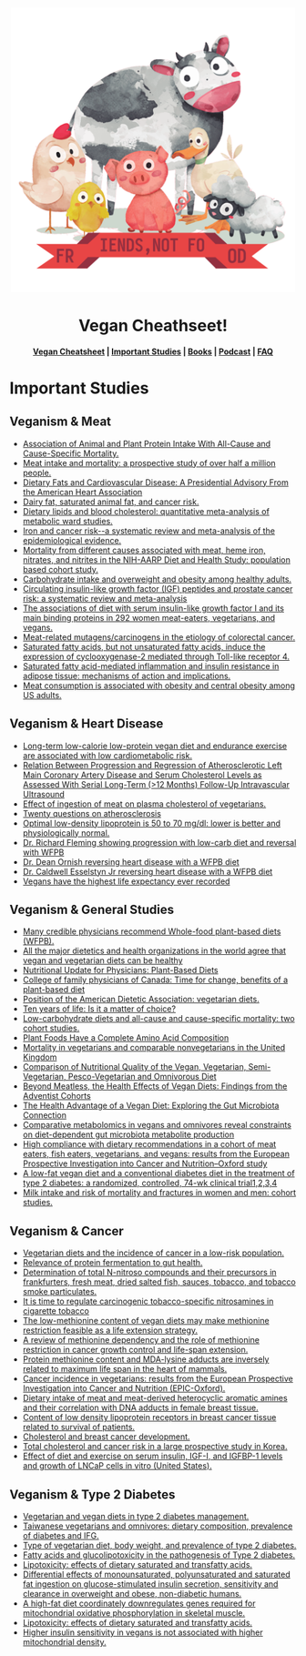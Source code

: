 <div align="center">
  <img src="src/logo.png" width="500" height="500" class="center">
  <h1>Vegan Cheathseet!</h1>

  <h4>
    <a href="README.md">Vegan Cheatsheet</a>
    <span> | </span>
    <a href="Important-Studies.md">Important Studies</a>
    <span> | </span>
    <a href="Books.md">Books</a>
    <span> | </span>
    <a href="Podcasts.md">Podcast</a>
    <span> | </span>
    <a href="FAQ.md">FAQ</a>
  </h4>
</div>

# Important Studies

## Veganism & Meat
- [Association of Animal and Plant Protein Intake With All-Cause and Cause-Specific Mortality.](https://www.ncbi.nlm.nih.gov/pubmed/27479196)
- [Meat intake and mortality: a prospective study of over half a million people.](https://www.ncbi.nlm.nih.gov/pubmed/19307518)
- [Dietary Fats and Cardiovascular Disease: A Presidential Advisory From the American Heart Association](http://circ.ahajournals.org/content/early/2017/06/15/CIR.0000000000000510)
- [Dairy fat, saturated animal fat, and cancer risk.](https://www.ncbi.nlm.nih.gov/pubmed/2057469?access_num=2057469&link_type=MED&dopt=Abstract)
- [Dietary lipids and blood cholesterol: quantitative meta-analysis of metabolic ward studies.](https://www.ncbi.nlm.nih.gov/pubmed/9006469)
- [Iron and cancer risk--a systematic review and meta-analysis of the epidemiological evidence.](https://www.ncbi.nlm.nih.gov/pubmed/24243555)
- [Mortality from different causes associated with meat, heme iron, nitrates, and nitrites in the NIH-AARP Diet and Health Study: population based cohort study.](https://www.ncbi.nlm.nih.gov/pubmed/28487287)
- [Carbohydrate intake and overweight and obesity among healthy adults.](https://www.ncbi.nlm.nih.gov/pubmed/19559132)
- [Circulating insulin-like growth factor (IGF) peptides and prostate cancer risk: a systematic review and meta-analysis](https://www.ncbi.nlm.nih.gov/pmc/articles/PMC2743036/pdf/ukmss-27731.pdf)
- [The associations of diet with serum insulin-like growth factor I and its main binding proteins in 292 women meat-eaters, vegetarians, and vegans.](https://www.ncbi.nlm.nih.gov/pubmed/12433724)
- [Meat-related mutagens/carcinogens in the etiology of colorectal cancer.](https://www.ncbi.nlm.nih.gov/pubmed/15199546)
- [Saturated fatty acids, but not unsaturated fatty acids, induce the expression of cyclooxygenase-2 mediated through Toll-like receptor 4.](https://www.ncbi.nlm.nih.gov/pubmed/11278967/)
- [Saturated fatty acid-mediated inflammation and insulin resistance in adipose tissue: mechanisms of action and implications.](https://www.ncbi.nlm.nih.gov/pubmed/19056664/)
- [Meat consumption is associated with obesity and central obesity among US adults.](https://www.ncbi.nlm.nih.gov/pubmed/19308071)

## Veganism & Heart Disease
- [Long-term low-calorie low-protein vegan diet and endurance exercise are associated with low cardiometabolic risk.](http://www.ncbi.nlm.nih.gov/pubmed/17518696)
- [Relation Between Progression and Regression of Atherosclerotic Left Main Coronary Artery Disease and Serum Cholesterol Levels as Assessed With Serial Long-Term (>12 Months) Follow-Up Intravascular Ultrasound](http://circ.ahajournals.org/content/108/22/2757.full.pdf)
- [Effect of ingestion of meat on plasma cholesterol of vegetarians.](http://www.ncbi.nlm.nih.gov/pubmed/7019459)
- [Twenty questions on atherosclerosis](http://www.ncbi.nlm.nih.gov/pmc/articles/PMC1312295/)
- [Optimal low-density lipoprotein is 50 to 70 mg/dl: lower is better and physiologically normal.](http://www.ncbi.nlm.nih.gov/pubmed/15172426)
- [Dr. Richard Fleming showing progression with low-carb diet and reversal with WFPB](https://www.ncbi.nlm.nih.gov/pubmed/1110832)
- [Dr. Dean Ornish reversing heart disease with a WFPB diet](https://www.ncbi.nlm.nih.gov/pubmed/9863851)
- [Dr. Caldwell Esselstyn Jr reversing heart disease with a WFPB diet](https://www.ncbi.nlm.nih.gov/pubmed/25198208)
- [Vegans have the highest life expectancy ever recorded](https://www.ncbi.nlm.nih.gov/pubmed/11434797)

## Veganism & General Studies
- [Many credible physicians recommend Whole-food plant-based diets (WFPB).](https://www.ncbi.nlm.nih.gov/pmc/articles/PMC3662288/)
- [All the major dietetics and health organizations in the world agree that vegan and vegetarian diets can be healthy](https://youaretheirvoice.com/pages/the-clear-consensus)
- [Nutritional Update for Physicians: Plant-Based Diets](https://www.ncbi.nlm.nih.gov/pmc/articles/PMC3662288/)
- [College of family physicians of Canada: Time for change, benefits of a plant-based diet](http://www.cfp.ca/content/63/10/744?etoc)
- [Position of the American Dietetic Association: vegetarian diets.](http://www.ncbi.nlm.nih.gov/pubmed/19562864)
- [Ten years of life: Is it a matter of choice?](https://www.ncbi.nlm.nih.gov/pubmed/11434797)
- [Low-carbohydrate diets and all-cause and cause-specific mortality: two cohort studies.](https://www.ncbi.nlm.nih.gov/pubmed/20820038)
- [Plant Foods Have a Complete Amino Acid Composition](https://www.ahajournals.org/doi/full/10.1161/01.cir.0000018905.97677.1f)
- [Mortality in vegetarians and comparable nonvegetarians in the United Kingdom](http://www.ncbi.nlm.nih.gov/pmc/articles/PMC4691673)
- [Comparison of Nutritional Quality of the Vegan, Vegetarian, Semi-Vegetarian, Pesco-Vegetarian and Omnivorous Diet](http://www.ncbi.nlm.nih.gov/pmc/articles/PMC3967195)
- [Beyond Meatless, the Health Effects of Vegan Diets: Findings from the Adventist Cohorts](http://www.ncbi.nlm.nih.gov/pmc/articles/PMC4073139)
- [The Health Advantage of a Vegan Diet: Exploring the Gut Microbiota Connection](http://www.ncbi.nlm.nih.gov/pmc/articles/PMC4245565)
- [Comparative metabolomics in vegans and omnivores reveal constraints on diet-dependent gut microbiota metabolite production](http://www.ncbi.nlm.nih.gov/pmc/articles/PMC4583329)
- [High compliance with dietary recommendations in a cohort of meat eaters, fish eaters, vegetarians, and vegans: results from the European Prospective Investigation into Cancer and Nutrition–Oxford study](http://www.ncbi.nlm.nih.gov/pmc/articles/PMC4844163)
- [A low-fat vegan diet and a conventional diabetes diet in the treatment of type 2 diabetes: a randomized, controlled, 74-wk clinical trial1,2,3,4](http://www.ncbi.nlm.nih.gov/pmc/articles/PMC2677007)
- [Milk intake and risk of mortality and fractures in women and men: cohort studies.](https://www.ncbi.nlm.nih.gov/pubmed/25352269)

## Veganism & Cancer
- [Vegetarian diets and the incidence of cancer in a low-risk population.](http://www.ncbi.nlm.nih.gov/pubmed/23169929)
- [Relevance of protein fermentation to gut health.](http://www.ncbi.nlm.nih.gov/pubmed/22121108)
- [Determination of total N-nitroso compounds and their precursors in frankfurters, fresh meat, dried salted fish, sauces, tobacco, and tobacco smoke particulates.](http://www.ncbi.nlm.nih.gov/pubmed/11743810)
- [It is time to regulate carcinogenic tobacco-specific nitrosamines in cigarette tobacco](http://www.ncbi.nlm.nih.gov/pmc/articles/PMC4135519)
- [The low-methionine content of vegan diets may make methionine restriction feasible as a life extension strategy.](http://www.ncbi.nlm.nih.gov/pubmed/18789600)
- [A review of methionine dependency and the role of methionine restriction in cancer growth control and life-span extension.](http://www.ncbi.nlm.nih.gov/pubmed/22342103)
- [Protein methionine content and MDA-lysine adducts are inversely related to maximum life span in the heart of mammals.](http://www.ncbi.nlm.nih.gov/pubmed/15955547)
- [Cancer incidence in vegetarians: results from the European Prospective Investigation into Cancer and Nutrition (EPIC-Oxford).](http://www.ncbi.nlm.nih.gov/pubmed/19279082)
- [Dietary intake of meat and meat-derived heterocyclic aromatic amines and their correlation with DNA adducts in female breast tissue.](http://www.ncbi.nlm.nih.gov/pubmed/18980957)
- [Content of low density lipoprotein receptors in breast cancer tissue related to survival of patients.](http://www.ncbi.nlm.nih.gov/pubmed/3081176)
- [Cholesterol and breast cancer development.](https://www.ncbi.nlm.nih.gov/pubmed/22867847)
- [Total cholesterol and cancer risk in a large prospective study in Korea.](http://www.ncbi.nlm.nih.gov/pubmed/21422422)
- [Effect of diet and exercise on serum insulin, IGF-I, and IGFBP-1 levels and growth of LNCaP cells in vitro (United States).](http://www.ncbi.nlm.nih.gov/pubmed/12588089)

## Veganism & Type 2 Diabetes
- [Vegetarian and vegan diets in type 2 diabetes management.](https://www.ncbi.nlm.nih.gov/pubmed/19386029/)
- [Taiwanese vegetarians and omnivores: dietary composition, prevalence of diabetes and IFG.](http://www.ncbi.nlm.nih.gov/pubmed/24523914)
- [Type of vegetarian diet, body weight, and prevalence of type 2 diabetes.](http://www.ncbi.nlm.nih.gov/pubmed/19351712)
- [Fatty acids and glucolipotoxicity in the pathogenesis of Type 2 diabetes.](http://www.ncbi.nlm.nih.gov/pubmed/18481955)
- [Lipotoxicity: effects of dietary saturated and transfatty acids.](http://www.ncbi.nlm.nih.gov/pubmed/23509418)
- [Differential effects of monounsaturated, polyunsaturated and saturated fat ingestion on glucose-stimulated insulin secretion, sensitivity and clearance in overweight and obese, non-diabetic humans.](http://www.ncbi.nlm.nih.gov/pubmed/16596361)
- [A high-fat diet coordinately downregulates genes required for mitochondrial oxidative phosphorylation in skeletal muscle.](http://www.ncbi.nlm.nih.gov/pubmed/15983191)
- [Lipotoxicity: effects of dietary saturated and transfatty acids.](http://www.ncbi.nlm.nih.gov/pubmed/23509418)
- [Higher insulin sensitivity in vegans is not associated with higher mitochondrial density.](http://www.ncbi.nlm.nih.gov/pubmed/24149445)

